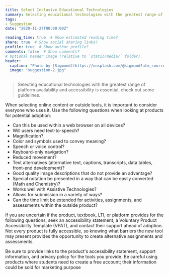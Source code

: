 ```yaml
---
title: Select Inclusive Educational Technologies
summary: Selecting educational technologies with the greatest range of platform availability and accessibility is essential, check out some guidelines.
tags:
- Suggestion
date: "2020-11-27T00:00:00Z"

reading_time: true  # Show estimated reading time?
share: true  # Show social sharing links?
profile: true  # Show author profile?
comments: false  # Show comments?
# Optional header image (relative to `static/media/` folder).
header:
  caption: "Photo by [Sigmund](https://unsplash.com/@sigmund?utm_source=unsplash&amp;utm_medium=referral&amp;utm_content=creditCopyText) on [Unsplash](https://unsplash.com/s/photos/braille?utm_source=unsplash&amp;utm_medium=referral&amp;utm_content=creditCopyText)"
  image: "suggestion-2.jpg"
---
```


> Selecting educational technologies with the greatest range of platform availability and accessibility is essential, check out some guidelines.

When selecting online content or outside tools, it is important to consider everyone who uses it. Use the following questions when looking at products for potential adoption:

  * Can this be used within a web browser on all devices?
  * Will users need text-to-speech?
  * Magnification?
  * Color and symbols used to convey meaning?
  * Speech or voice control?
  * Keyboard-only navigation?
  * Reduced movement?
  * Text alternatives (alternative text, captions, transcripts, data tables, front-end development)?
  * Good quality image descriptions that do not provide an advantage?
  * Special notation be presented in a way that can be easily converted (Math and Chemistry)?
  * Works well with Assistive Technologies?
  * Allows for submission in a variety of ways?
  * Can the time limit be extended for activities, assignments, and assessments within the outside product?

If you are uncertain if the product, textbook, LTI, or platform provides for the following questions, seek an accessibility statement, a Voluntary Product Accessibility Template (VPAT), and contact their support ahead of adoption. Not every product is fully accessible, so knowing what barriers the new tool may present provides the opportunity to create alternative assignments and assessments.

Be sure to provide links to the product's accessibility statement, support information, and privacy policy for the tools you provide. Be careful using products where students need to create a free account; their information could be sold for marketing purpose
